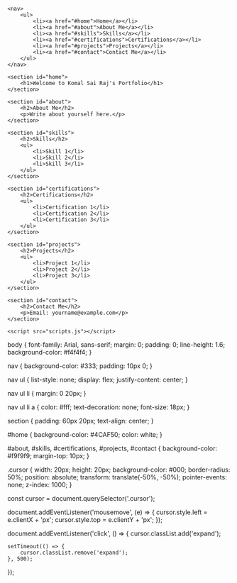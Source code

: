 <!DOCTYPE html>
<html lang="en">

<head>
    <meta charset="UTF-8">
    <meta name="viewport" content="width=device-width, initial-scale=1.0">
    <title>Komal Sai Raj Portfolio</title>
    <link rel="stylesheet" href="styles.css">
</head>

<body>
    <div class="cursor"></div>

    <nav>
        <ul>
            <li><a href="#home">Home</a></li>
            <li><a href="#about">About Me</a></li>
            <li><a href="#skills">Skills</a></li>
            <li><a href="#certifications">Certifications</a></li>
            <li><a href="#projects">Projects</a></li>
            <li><a href="#contact">Contact Me</a></li>
        </ul>
    </nav>

    <section id="home">
        <h1>Welcome to Komal Sai Raj's Portfolio</h1>
    </section>

    <section id="about">
        <h2>About Me</h2>
        <p>Write about yourself here.</p>
    </section>

    <section id="skills">
        <h2>Skills</h2>
        <ul>
            <li>Skill 1</li>
            <li>Skill 2</li>
            <li>Skill 3</li>
        </ul>
    </section>

    <section id="certifications">
        <h2>Certifications</h2>
        <ul>
            <li>Certification 1</li>
            <li>Certification 2</li>
            <li>Certification 3</li>
        </ul>
    </section>

    <section id="projects">
        <h2>Projects</h2>
        <ul>
            <li>Project 1</li>
            <li>Project 2</li>
            <li>Project 3</li>
        </ul>
    </section>

    <section id="contact">
        <h2>Contact Me</h2>
        <p>Email: yourname@example.com</p>
    </section>

    <script src="scripts.js"></script>
</body>

</html>
body {
    font-family: Arial, sans-serif;
    margin: 0;
    padding: 0;
    line-height: 1.6;
    background-color: #f4f4f4;
}

nav {
    background-color: #333;
    padding: 10px 0;
}

nav ul {
    list-style: none;
    display: flex;
    justify-content: center;
}

nav ul li {
    margin: 0 20px;
}

nav ul li a {
    color: #fff;
    text-decoration: none;
    font-size: 18px;
}

section {
    padding: 60px 20px;
    text-align: center;
}

#home {
    background-color: #4CAF50;
    color: white;
}

#about, #skills, #certifications, #projects, #contact {
    background-color: #f9f9f9;
    margin-top: 10px;
}

.cursor {
    width: 20px;
    height: 20px;
    background-color: #000;
    border-radius: 50%;
    position: absolute;
    transform: translate(-50%, -50%);
    pointer-events: none;
    z-index: 1000;
}

const cursor = document.querySelector('.cursor');

document.addEventListener('mousemove', (e) => {
    cursor.style.left = e.clientX + 'px';
    cursor.style.top = e.clientY + 'px';
});

document.addEventListener('click', () => {
    cursor.classList.add('expand');

    setTimeout(() => {
        cursor.classList.remove('expand');
    }, 500);
});
